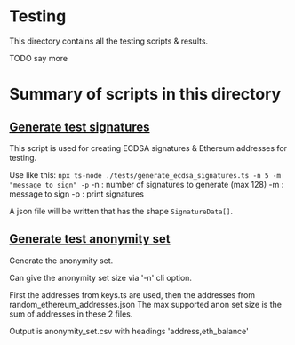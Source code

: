 # Testing

This directory contains all the testing scripts & results.

TODO say more

# Summary of scripts in this directory

## [Generate test signatures](./generate_test_input.ts)

This script is used for creating ECDSA signatures & Ethereum addresses for testing.

Use like this: `npx ts-node ./tests/generate_ecdsa_signatures.ts -n 5 -m "message to sign" -p`
-n : number of signatures to generate (max 128)
-m : message to sign
-p : print signatures

A json file will be written that has the shape `SignatureData[]`.

## [Generate test anonymity set](./generate_anon_set.ts)

Generate the anonymity set.

Can give the anonymity set size via '-n' cli option.

First the addresses from keys.ts are used, then the addresses from random_ethereum_addresses.json
The max supported anon set size is the sum of addresses in these 2 files.

Output is anonymity_set.csv with headings 'address,eth_balance'
